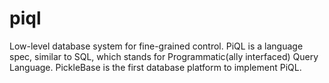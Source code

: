 # piql
Low-level database system for fine-grained control. PiQL is a language spec, similar to SQL, which stands for Programmatic(ally interfaced) Query Language. PickleBase is the first database platform to implement PiQL.

